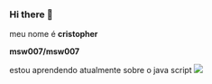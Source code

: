 ### Hi there 👋
meu nome é **cristopher**

**msw007/msw007** 

estou aprendendo atualmente sobre o java script
![](https://img.shields.io/badge/JavaScript-323330?style=for-the-badge&logo=javascript&logoColor=F7DF1E)

